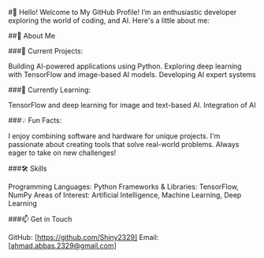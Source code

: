 #👋 Hello! Welcome to My GitHub Profile!
I’m an enthusiastic developer exploring the world of coding, and AI. Here's a little about me:

##🚀 About Me

###🔭 Current Projects:

Building AI-powered applications using Python.
Exploring deep learning with TensorFlow and image-based AI models.
Developing AI expert systems

###🌱 Currently Learning:

TensorFlow and deep learning for image and text-based AI.
Integration of AI

###💡 Fun Facts:

I enjoy combining software and hardware for unique projects.
I'm passionate about creating tools that solve real-world problems.
Always eager to take on new challenges!

###🛠️ Skills

Programming Languages: Python
Frameworks & Libraries: TensorFlow, NumPy
Areas of Interest: Artificial Intelligence, Machine Learning, Deep Learning

###📫 Get in Touch

GitHub: [https://github.com/Shiny2329]
Email: [ahmad.abbas.2329@gmail.com]
